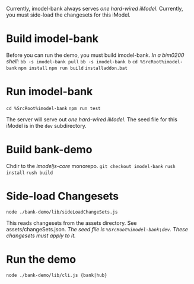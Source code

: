 Currently, imodel-bank always serves *one hard-wired iModel*.
Currently, you must side-load the changesets for this iModel.

# Build imodel-bank

Before you can run the demo, you must build imodel-bank.
*In a bim0200 shell:*
`bb -s imodel-bank pull`
`bb -s imodel-bank b`
`cd %SrcRoot%imodel-bank`
`npm install`
`npm run build`
`installaddon.bat`

# Run imodel-bank
`cd %SrcRoot%imodel-bank`
`npm run test`

The server will serve out *one hard-wired iModel*. The seed file for this iModel is in the `dev` subdirectory.

# Build bank-demo
Chdir to the *imodeljs-core* monorepo.
`git checkout imodel-bank`
`rush install`
`rush build`

# Side-load Changesets
`node ./bank-demo/lib/sideLoadChangeSets.js`

This reads changesets from the assets directory. See assets/changeSets.json.
*The seed file is `%SrcRoot%imodel-bank\dev`. These changesets must apply to it.*

# Run the demo
`node ./bank-demo/lib/cli.js {bank|hub}`
